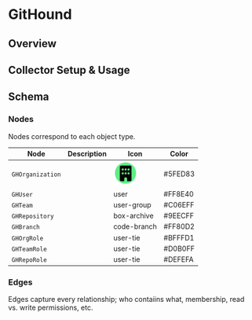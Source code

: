 # GitHound

## Overview

## Collector Setup & Usage

## Schema

### Nodes

Nodes correspond to each object type.

| Node             | Description                                               | Icon | Color |
|------------------|-----------------------------------------------------------|------|-------|
| `GHOrganization` |                                     | <img src="./images/white_GHOrganization.svg" width="50" /> | #5FED83 |
| `GHUser`         |      | user     | #FF8E40 |
| `GHTeam`         |                           | user-group | #C06EFF |
| `GHRepository`   |                        | box-archive | #9EECFF |
| `GHBranch`       |                            | code-branch | #FF80D2 |
| `GHOrgRole`      |                            | user-tie | #BFFFD1 |
| `GHTeamRole`     |                     | user-tie | #D0B0FF |
| `GHRepoRole`     |                     | user-tie | #DEFEFA |

### Edges

Edges capture every relationship; who contaiins what, membership, read vs. write permissions, etc.


